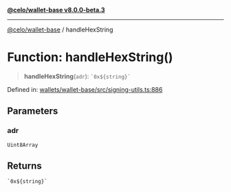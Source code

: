 [**@celo/wallet-base v8.0.0-beta.3**](../README.md)

***

[@celo/wallet-base](../README.md) / handleHexString

# Function: handleHexString()

> **handleHexString**(`adr`): `` `0x${string}` ``

Defined in: [wallets/wallet-base/src/signing-utils.ts:886](https://github.com/celo-org/developer-tooling/blob/master/packages/sdk/wallets/wallet-base/src/signing-utils.ts#L886)

## Parameters

### adr

`Uint8Array`

## Returns

`` `0x${string}` ``
